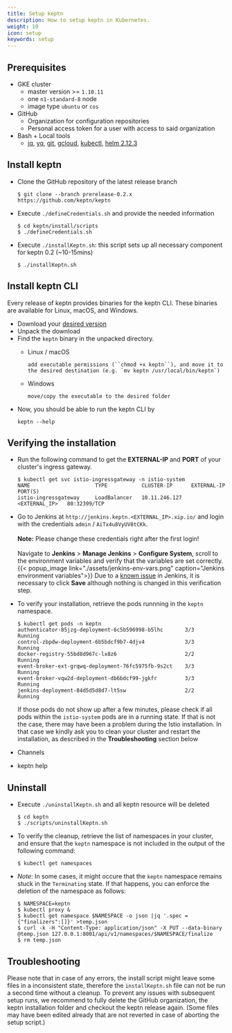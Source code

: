 ```yaml
---
title: Setup keptn
description: How to setup keptn in Kubernetes.
weight: 10
icon: setup
keywords: setup
---
```


## Prerequisites
- GKE cluster
  - master version >= `1.10.11`
  - one `n1-standard-8` node
  - image type `ubuntu` or `cos`
- GitHub
  - Organization for configuration repositories
  - Personal access token for a user with access to said organization
- Bash + Local tools
  - [jq](https://stedolan.github.io/jq/), [yq](https://github.com/mikefarah/yq), [git](https://git-scm.com/), [gcloud](https://cloud.google.com/sdk/gcloud/), [kubectl](https://kubernetes.io/docs/tasks/tools/install-kubectl/), [helm 2.12.3](https://helm.sh/)

## Install keptn
- Clone the GitHub repository of the latest release branch
    ```console
    $ git clone --branch prerelease-0.2.x https://github.com/keptn/keptn
    ```

- Execute `./defineCredentials.sh` and provide the needed information
    ```console
    $ cd keptn/install/scripts
    $ ./defineCredentials.sh
    ```

- Execute `./installKeptn.sh`: this script sets up all necessary component for keptn 0.2 (~10-15mins)
    ```console
    $ ./installKeptn.sh
    ```

## Install keptn CLI
Every release of keptn provides binaries for the keptn CLI. These binaries are available for Linux, macOS, and Windows.

- Download your [desired version](https://github.com/keptn/keptn/releases/)
- Unpack the download
- Find the `keptn` binary in the unpacked directory.
  - Linux / macOS
    
        add executable permissions (``chmod +x keptn``), and move it to the desired destination (e.g. `mv keptn /usr/local/bin/keptn`)

  - Windows

        move/copy the executable to the desired folder

- Now, you should be able to run the keptn CLI by 
    ```console
    keptn --help
    ```

## Verifying the installation

- Run the following command to get the **EXTERNAL-IP** and **PORT** of your cluster's ingress gateway.
    ```console    
    $ kubectl get svc istio-ingressgateway -n istio-system
    NAME                     TYPE           CLUSTER-IP      EXTERNAL-IP      PORT(S)
    istio-ingressgateway     LoadBalancer   10.11.246.127   <EXTERNAL_IP>   80:32399/TCP 
    ```

- Go to Jenkins at `http://jenkins.keptn.<EXTERNAL_IP>.xip.io/` and login with the credentials `admin` / `AiTx4u8VyUV8tCKk`.
  <br><br>**Note:** Please change these credentials right after the first login!<br><br>
  Navigate to **Jenkins** > **Manage Jenkins** > **Configure System**, scroll to the environment variables and verify that the variables are set correctly.
  {{< popup_image link="./assets/jenkins-env-vars.png" caption="Jenkins environment variables">}}
  Due to a [known issue](https://issues.jenkins-ci.org/browse/JENKINS-14880) in Jenkins, it is necessary to click **Save** although nothing is changed in this verification step.

- To verify your installation, retrieve the pods runnning in the `keptn` namespace.
  ```console
  $ kubectl get pods -n keptn
  authenticator-85jzg-deployment-6c5b596998-b5lhc       3/3       Running
  control-zbpdw-deployment-6b5bdcf9b7-4djv4             3/3       Running
  docker-registry-55bd8d967c-lx8z6                      2/2       Running
  event-broker-ext-grqwq-deployment-76fc5975fb-9s2ct    3/3       Running
  event-broker-vqw2d-deployment-db6bdcf99-jgkfr         3/3       Running
  jenkins-deployment-84d5d5d8d7-lt5sw                   2/2       Running
  ```
  If those pods do not show up after a few minutes, please check if all pods within the `istio-system` pods are in a running state. If that is not the case, there may have been a problem during the Istio installation. In that case we kindly ask you to clean your cluster and restart the installation, as described in the **Troubleshooting** section below
- Channels
- keptn help

## Uninstall
- Execute `./uninstallKeptn.sh` and all keptn resource will be deleted

  ```console
  $ cd keptn
  $ ./scripts/uninstallKeptn.sh
  ```
- To verify the cleanup, retrieve the list of namespaces in your cluster, and ensure that the `keptn` namespace is not included in the output of the following command:

  ```console
  $ kubectl get namespaces
  ```

- *Note*: In some cases, it might occure that the `keptn` namespace remains stuck in the `Terminating` state. If that happens, you can enforce the deletion of the namespace as follows:

  ```console
  $ NAMESPACE=keptn
  $ kubectl proxy &
  $ kubectl get namespace $NAMESPACE -o json |jq '.spec = {"finalizers":[]}' >temp.json
  $ curl -k -H "Content-Type: application/json" -X PUT --data-binary @temp.json 127.0.0.1:8001/api/v1/namespaces/$NAMESPACE/finalize
  $ rm temp.json
  ```


## Troubleshooting

Please note that in case of any errors, the install script might leave some files in a inconsistent state, therefore the `installKeptn.sh` file can not be run a second time without a cleanup. To prevent any issues with subsequent setup runs, we recommend to fully delete the GitHub organization, the keptn installation folder and checkout the keptn release again. (Some files may have been edited already that are not reverted in case of aborting the setup script.)

